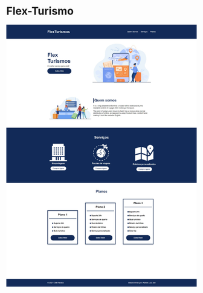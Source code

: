 # Flex-Turismo

![](https://raw.githubusercontent.com/patrickluizdev/Flex-Turismo/main/images/Flex%20Turismos.png)
